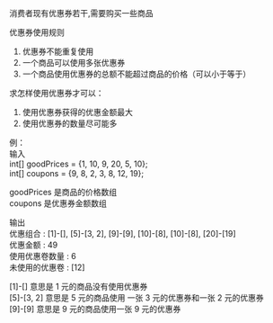 消费者现有优惠券若干,需要购买一些商品  

优惠券使用规则  
1. 优惠券不能重复使用
2. 一个商品可以使用多张优惠券
3. 一个商品使用优惠券的总额不能超过商品的价格（可以小于等于）


求怎样使用优惠券才可以：
1. 使用优惠券获得的优惠金额最大
2. 使用优惠券的数量尽可能多

例：  
输入  
int[] goodPrices = {1, 10, 9, 20, 5, 10};  
int[] coupons = {9, 8, 2, 3, 8, 12, 19};  

goodPrices 是商品的价格数组  
coupons 是优惠券金额数组  

输出  
优惠组合 : [1]-[], [5]-[3, 2], [9]-[9], [10]-[8], [10]-[8], [20]-[19]  
优惠金额 : 49  
使用优惠卷数量 : 6  
未使用的优惠卷 : [12]  

[1]-[] 意思是 1 元的商品没有使用优惠券  
[5]-[3, 2] 意思是 5 元的商品使用 一张 3 元的优惠券和一张 2 元的优惠券  
[9]-[9] 意思是 9 元的商品使用一张 9 元的优惠券

